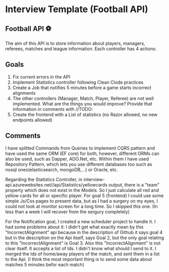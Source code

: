 # Interview Template (Football API)

## Football API :soccer:
The aim of this API is to store information about players, managers, referees, matches and league information. Each controller has 4 actions:


## Goals

1. Fix current errors in the API
3. Implement Statistics controller following Clean Clode practices
4. Create a Job that notifies 5 minutes before a game starts incorrect alignments
5. The other controllers (Manager, Match, Player, Referee) are not well implemented. What are the things you would improve? Provide that information in comments with //TODO:
6. Create the frontend with a List of statistics (no Razor allowed, no new endpoints allowed)

## Comments

I have splitted Commands from Queries to implement CQRS pattern and have used the same ORM (EF core) for both, however, different ORMs can also be used, such as Dapper, ADO.Net, etc.
Within them I have used Repository Pattern, which lets you use different databases too such as nosql ones(elasticsearch, mongoDB,...) or Oracle, etc.

Regarding the Statistics Controller, in interview-api.azurewebsites.net//api/Statistics/yellowcards output, there is a "team" property which does not exist in the Models. So I just calculate all red and yellow cards for all or specific player.
For goal 5 (frontend) I could use some simple Js/Css pages to present data, but as I had a surgery on my eyes, I could not look at monitor screen for a long time. So I skipped this one. (In less than a week I will recover from the sergury completely) 

For the Notification goal, I created a new scheduler project to handle it. I had some problems about it: I didn't get what exactly mean by this "IncorrectAlignment" api because in the description of Github it says goal 4 but in the description on the Api itself, says Goal 2, but the only goal relating to this "IncorrectAlignment" is Goal 3. Also this "IncorrectAlignment" is not clear itself. It accepts a list of Ids. I didn't know what should I send to it. I merged the Ids of home/away players of the match, and sent them in a list to the Api. (I think the most important thing is to send some data about matches 5 minutes befor each match) 




